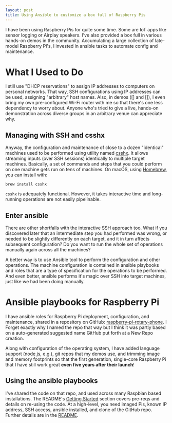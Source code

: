 ```yaml
---
layout: post
title: Using Ansible to customize a box full of Raspberry Pis
---
```


I have been using Raspberry Pis for quite some time. Some are IoT apps like sensor logging or Airplay speakers. I've also provided a box full in various hands-on demos in the community. Accumulating a large collection of late-model Raspberry Pi's, I invested in ansible tasks to automate config and maintenance.

# What I Used to Do

I still use "DHCP reservations" to assign IP addresses to computers on personal networks.  That way, SSH configurations using IP addresses can be used, assigning "arbitrary" host names. Also, in demos ([] and []), I even bring my own pre-configured Wi-Fi router with me so that there's one less dependency to worry about. Anyone who's tried to give a live, hands-on demonstration across diverse groups in an arbitrary venue can appreciate why.

## Managing with SSH and csshx

Anyway, the configuration and maintenance of close to a dozen "identical" machines used to be performed using utility named [csshx](https://github.com/brockgr/csshx). It allows streaming inputs (over SSH sessions) identically to multiple target machines. Basically, a set of commands and steps that you could perform on one machine gets run on tens of machines.  On macOS, using [Homebrew](https://brew.sh/), you can install with:

```shell
brew install csshx
```

`csshx` is adequately functional. However, it takes interactive time and long-running operations are not easily pipelinable.

## Enter ansible

There are other shortfalls with the interactive SSH approach too.  What if you discovered later that an intermediate step you had performed was wrong, or needed to be slightly differently on each target, and it in turn affects subsequent configuration? Do you want to run the whole set of operations manually again across all the machines?

A better way is to use Ansible tool to perform the configuration and other operations. The machine configuration is contained in ansible playbooks and roles that are a type of specification for the operations to be performed. And even better, ansible performs it's magic over SSH into target machines, just like we had been doing manually.


# Ansible playbooks for Raspberry Pi

I have ansible roles for Raspberry Pi deployment, configuration, and maintenance, shared in a repository on GitHub: [raspberry-pi-rotary-phone](https://github.com/idcrook/raspberry-pi-rotary-phone). I Forget exactly why I named the repo that way but I think it was partly based on a auto-generated suggested name GitHub put forth at a New Repo creation.

Along with configuration of the operating system, I have added language support (node.js, e.g.), git repos that my demos use, and trimming image and memory footprints so that the first generation, single-core Raspberry Pi that I have still work great **even five years after their launch**!

## Using the ansible playbooks

I've shared the code on that repo, and used across many Raspbian based installations. The README's [Getting Started](https://github.com/idcrook/raspberry-pi-rotary-phone#getting-started) section covers pre-reqs and details on re-using the code.  At a high-level, you need imaged Pis, known IP address, SSH access, ansible installed, and clone of the GitHub repo. Further details are in the [README](https://github.com/idcrook/raspberry-pi-rotary-phone/blob/main/README.md#getting-started).
